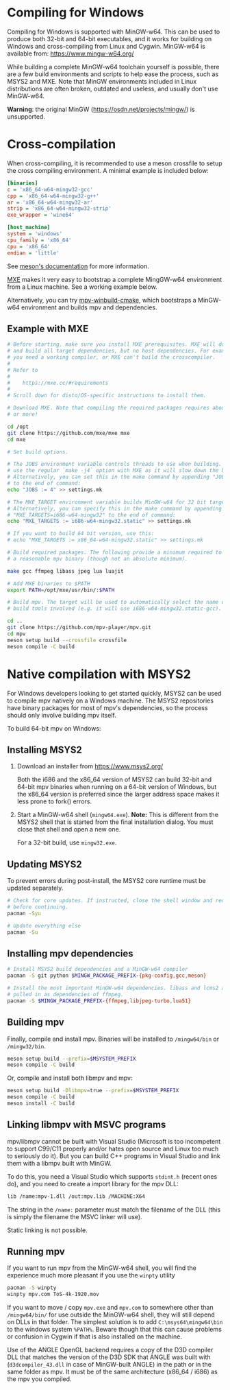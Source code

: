 Compiling for Windows
=====================

Compiling for Windows is supported with MinGW-w64. This can be used to produce
both 32-bit and 64-bit executables, and it works for building on Windows and
cross-compiling from Linux and Cygwin. MinGW-w64 is available from:
https://www.mingw-w64.org/

While building a complete MinGW-w64 toolchain yourself is possible, there are a
few build environments and scripts to help ease the process, such as MSYS2 and
MXE. Note that MinGW environments included in Linux distributions are often
broken, outdated and useless, and usually don't use MinGW-w64.

**Warning**: the original MinGW (https://osdn.net/projects/mingw/) is unsupported.

Cross-compilation
=================

When cross-compiling, it is recommended to use a meson crossfile to setup
the cross compiling environment. A minimal example is included below:

```ini
[binaries]
c = 'x86_64-w64-mingw32-gcc'
cpp = 'x86_64-w64-mingw32-g++'
ar = 'x86_64-w64-mingw32-ar'
strip = 'x86_64-w64-mingw32-strip'
exe_wrapper = 'wine64'

[host_machine]
system = 'windows'
cpu_family = 'x86_64'
cpu = 'x86_64'
endian = 'little'
```

See [meson's documentation](https://mesonbuild.com/Cross-compilation.html) for
more information.

[MXE](https://mxe.cc) makes it very easy to bootstrap a complete MingGW-w64
environment from a Linux machine. See a working example below.

Alternatively, you can try [mpv-winbuild-cmake](https://github.com/shinchiro/mpv-winbuild-cmake),
which bootstraps a MinGW-w64 environment and builds mpv and dependencies.

Example with MXE
----------------

```bash
# Before starting, make sure you install MXE prerequisites. MXE will download
# and build all target dependencies, but no host dependencies. For example,
# you need a working compiler, or MXE can't build the crosscompiler.
#
# Refer to
#
#    https://mxe.cc/#requirements
#
# Scroll down for disto/OS-specific instructions to install them.

# Download MXE. Note that compiling the required packages requires about 1.4 GB
# or more!

cd /opt
git clone https://github.com/mxe/mxe mxe
cd mxe

# Set build options.

# The JOBS environment variable controls threads to use when building. DO NOT
# use the regular `make -j4` option with MXE as it will slow down the build.
# Alternatively, you can set this in the make command by appending "JOBS=4"
# to the end of command:
echo "JOBS := 4" >> settings.mk

# The MXE_TARGET environment variable builds MinGW-w64 for 32 bit targets.
# Alternatively, you can specify this in the make command by appending
# "MXE_TARGETS=i686-w64-mingw32" to the end of command:
echo "MXE_TARGETS := i686-w64-mingw32.static" >> settings.mk

# If you want to build 64 bit version, use this:
# echo "MXE_TARGETS := x86_64-w64-mingw32.static" >> settings.mk

# Build required packages. The following provide a minimum required to build
# a reasonable mpv binary (though not an absolute minimum).

make gcc ffmpeg libass jpeg lua luajit

# Add MXE binaries to $PATH
export PATH=/opt/mxe/usr/bin/:$PATH

# Build mpv. The target will be used to automatically select the name of the
# build tools involved (e.g. it will use i686-w64-mingw32.static-gcc).

cd ..
git clone https://github.com/mpv-player/mpv.git
cd mpv
meson setup build --crossfile crossfile
meson compile -C build
```

Native compilation with MSYS2
=============================

For Windows developers looking to get started quickly, MSYS2 can be used to
compile mpv natively on a Windows machine. The MSYS2 repositories have binary
packages for most of mpv's dependencies, so the process should only involve
building mpv itself.

To build 64-bit mpv on Windows:

Installing MSYS2
----------------

1. Download an installer from https://www.msys2.org/

   Both the i686 and the x86_64 version of MSYS2 can build 32-bit and 64-bit
   mpv binaries when running on a 64-bit version of Windows, but the x86_64
   version is preferred since the larger address space makes it less prone to
   fork() errors.

2. Start a MinGW-w64 shell (``mingw64.exe``). **Note:** This is different from
   the MSYS2 shell that is started from the final installation dialog. You must
   close that shell and open a new one.

   For a 32-bit build, use ``mingw32.exe``.

Updating MSYS2
--------------

To prevent errors during post-install, the MSYS2 core runtime must be updated
separately.

```bash
# Check for core updates. If instructed, close the shell window and reopen it
# before continuing.
pacman -Syu

# Update everything else
pacman -Su
```

Installing mpv dependencies
---------------------------

```bash
# Install MSYS2 build dependencies and a MinGW-w64 compiler
pacman -S git python $MINGW_PACKAGE_PREFIX-{pkg-config,gcc,meson}

# Install the most important MinGW-w64 dependencies. libass and lcms2 are also
# pulled in as dependencies of ffmpeg.
pacman -S $MINGW_PACKAGE_PREFIX-{ffmpeg,libjpeg-turbo,lua51}
```

Building mpv
------------

Finally, compile and install mpv. Binaries will be installed to
``/mingw64/bin`` or ``/mingw32/bin``.

```bash
meson setup build --prefix=$MSYSTEM_PREFIX
meson compile -C build
```

Or, compile and install both libmpv and mpv:

```bash
meson setup build -Dlibmpv=true --prefix=$MSYSTEM_PREFIX
meson compile -C build
meson install -C build
```

Linking libmpv with MSVC programs
---------------------------------

mpv/libmpv cannot be built with Visual Studio (Microsoft is too incompetent to
support C99/C11 properly and/or hates open source and Linux too much to
seriously do it). But you can build C++ programs in Visual Studio and link them
with a libmpv built with MinGW.

To do this, you need a Visual Studio which supports ``stdint.h`` (recent ones do),
and you need to create a import library for the mpv DLL:

```bash
lib /name:mpv-1.dll /out:mpv.lib /MACHINE:X64
```

The string in the ``/name:`` parameter must match the filename of the DLL (this
is simply the filename the MSVC linker will use).

Static linking is not possible.

Running mpv
-----------

If you want to run mpv from the MinGW-w64 shell, you will find the experience
much more pleasant if you use the ``winpty`` utility

```bash
pacman -S winpty
winpty mpv.com ToS-4k-1920.mov
```

If you want to move / copy ``mpv.exe`` and ``mpv.com`` to somewhere other than
``/mingw64/bin/`` for use outside the MinGW-w64 shell, they will still depend on
DLLs in that folder. The simplest solution is to add ``C:\msys64\mingw64\bin``
to the windows system ``%PATH%``. Beware though that this can cause problems or
confusion in Cygwin if that is also installed on the machine.

Use of the ANGLE OpenGL backend requires a copy of the D3D compiler DLL that
matches the version of the D3D SDK that ANGLE was built with
(``d3dcompiler_43.dll`` in case of MinGW-built ANGLE) in the path or in the
same folder as mpv. It must be of the same architecture (x86_64 / i686) as the
mpv you compiled.
